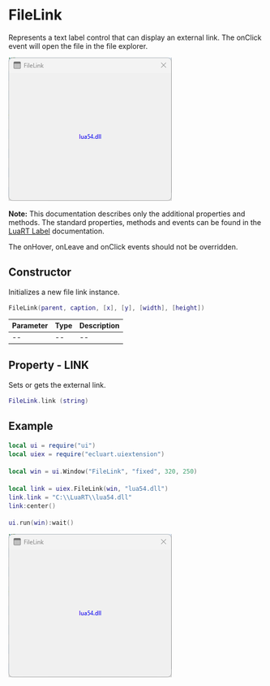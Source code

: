 # FileLink

Represents a text label control that can display an external link. The onClick event will open the file in the file explorer.

![filelink](/docs/filelink/filelink01.png)

**Note:**
This documentation describes only the additional properties and methods.
The standard properties, methods and events can be found in the [LuaRT Label](https://www.luart.org/doc/ui/Label.html) documentation.

The onHover, onLeave and onClick events should not be overridden.

## Constructor

Initializes a new file link instance.

```Lua
FileLink(parent, caption, [x], [y], [width], [height])
```

Parameter | Type | Description
---|---|---
-- | -- | --

## Property - LINK

Sets or gets the external link.

```Lua
FileLink.link (string)
```

## Example

```Lua
local ui = require("ui")
local uiex = require("ecluart.uiextension")

local win = ui.Window("FileLink", "fixed", 320, 250)

local link = uiex.FileLink(win, "lua54.dll")
link.link = "C:\\LuaRT\\lua54.dll"
link:center()

ui.run(win):wait()
```

![filelink](/docs/filelink/filelink01.png)
